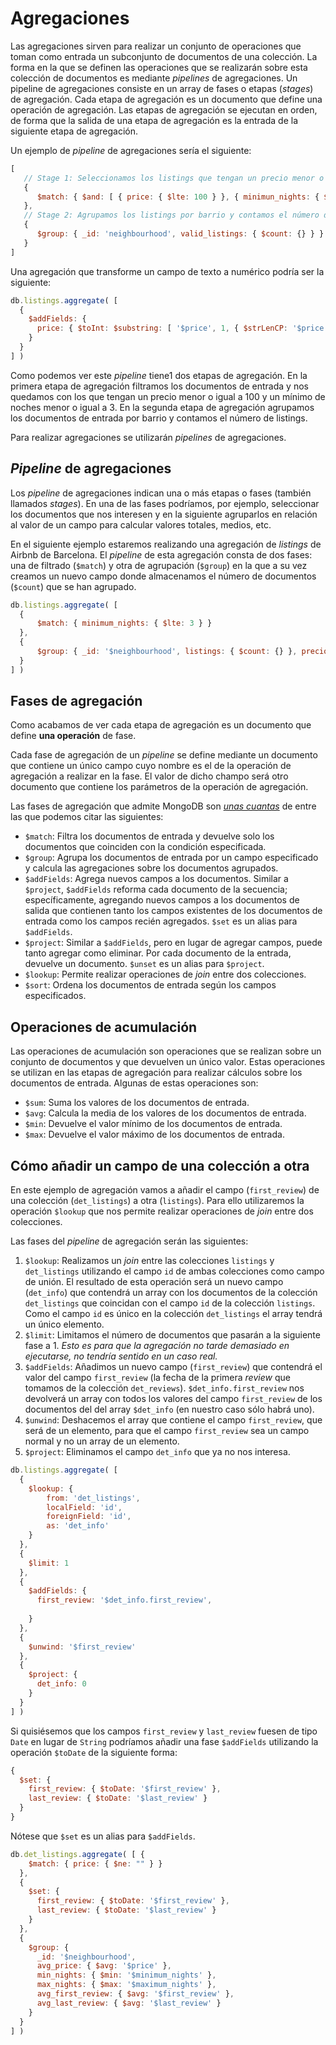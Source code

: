# Agregaciones

Las agregaciones sirven para realizar un conjunto de operaciones que toman como entrada un subconjunto de documentos de una colección. La forma en la que se definen las operaciones que se realizarán sobre esta colección de documentos es mediante *pipelines* de agregaciones. Un pipeline de agregaciones consiste en un array de fases o etapas (*stages*) de agregación. Cada etapa de agregación es un documento que define una operación de agregación. Las etapas de agregación se ejecutan en orden, de forma que la salida de una etapa de agregación es la entrada de la siguiente etapa de agregación.

Un ejemplo de *pipeline* de agregaciones sería el siguiente:

```javascript
[
   // Stage 1: Seleccionamos los listings que tengan un precio menor o igual a 100 y un mínimo de noches menor o igual a 3.
   {
      $match: { $and: [ { price: { $lte: 100 } }, { minimun_nights: { $lte: 3 } } ] }
   },
   // Stage 2: Agrupamos los listings por barrio y contamos el número de listings válidos.
   {
      $group: { _id: 'neighbourhood', valid_listings: { $count: {} } }
   }
]
```

Una agregación que transforme un campo de texto a numérico podría ser la siguiente:

```javascript
db.listings.aggregate( [
  {
    $addFields: {
      price: { $toInt: $substring: [ '$price', 1, { $strLenCP: '$price' } ] }
    }
  }
] )
```

Como podemos ver este *pipeline* tiene1 dos etapas de agregación. En la primera etapa de agregación filtramos los documentos de entrada y nos quedamos con los que tengan un precio menor o igual a 100 y un mínimo de noches menor o igual a 3. En la segunda etapa de agregación agrupamos los documentos de entrada por barrio y contamos el número de listings.

Para realizar agregaciones se utilizarán *pipelines* de agregaciones.

## *Pipeline* de agregaciones

Los *pipeline* de agregaciones indican una o más etapas o fases (también llamados *stages*). En una de las fases podríamos, por ejemplo, seleccionar los documentos que nos interesen y en la siguiente agruparlos en relación al valor de un campo para calcular valores totales, medios, etc.

En el siguiente ejemplo estaremos realizando una agregación de *listings* de Airbnb de Barcelona. El *pipeline* de esta agregación consta de dos fases: una de filtrado (`$match`) y otra de agrupación (`$group`) en la que a su vez creamos un nuevo campo donde almacenamos el número de documentos (`$count`) que se han agrupado.

```javascript
db.listings.aggregate( [
  {
      $match: { minimum_nights: { $lte: 3 } }
  },
  {
      $group: { _id: '$neighbourhood', listings: { $count: {} }, precio_medio: { $avg: '$price' } } 
  }
] )
```

## Fases de agregación

Como acabamos de ver cada etapa de agregación es un documento que define **una operación** de fase.

Cada fase de agregación de un *pipeline* se define mediante un documento que contiene un único campo cuyo nombre es el de la operación de agregación a realizar en la fase. El valor de dicho champo será otro documento que contiene los parámetros de la operación de agregación.

Las fases de agregación que admite MongoDB son [*unas cuantas*](https://www.mongodb.com/docs/manual/reference/operator/aggregation-pipeline/) de entre las que podemos citar las siguientes:

* `$match`: Filtra los documentos de entrada y devuelve solo los documentos que coinciden con la condición especificada.
* `$group`: Agrupa los documentos de entrada por un campo especificado y calcula las agregaciones sobre los documentos agrupados.
* `$addFields`: Agrega nuevos campos a los documentos. Similar a `$project`, `$addFields` reforma cada documento de la secuencia; específicamente, agregando nuevos campos a los documentos de salida que contienen tanto los campos existentes de los documentos de entrada como los campos recién agregados. `$set` es un alias para `$addFields`.
* `$project`: Similar a `$addFields`, pero en lugar de agregar campos, puede tanto agregar como eliminar. Por cada documento de la entrada, devuelve un documento. `$unset` es un alias para `$project`.
* `$lookup`: Permite realizar operaciones de *join* entre dos colecciones.
* `$sort`: Ordena los documentos de entrada según los campos especificados.

## Operaciones de acumulación

Las operaciones de acumulación son operaciones que se realizan sobre un conjunto de documentos y que devuelven un único valor. Estas operaciones se utilizan en las etapas de agregación para realizar cálculos sobre los documentos de entrada. Algunas de estas operaciones son:

* `$sum`: Suma los valores de los documentos de entrada.
* `$avg`: Calcula la media de los valores de los documentos de entrada.
* `$min`: Devuelve el valor mínimo de los documentos de entrada.
* `$max`: Devuelve el valor máximo de los documentos de entrada.

## Cómo añadir un campo de una colección a otra

En este ejemplo de agregación vamos a añadir el campo (`first_review`) de una colección (`det_listings`) a otra (`listings`). Para ello utilizaremos la operación `$lookup` que nos permite realizar operaciones de *join* entre dos colecciones.

Las fases del *pipeline* de agregación serán las siguientes:

1. `$lookup`: Realizamos un *join* entre las colecciones `listings` y `det_listings` utilizando el campo `id` de ambas colecciones como campo de unión. El resultado de esta operación será un nuevo campo (`det_info`) que contendrá un array con los documentos de la colección `det_listings` que coincidan con el campo `id` de la colección `listings`. Como el campo `id` es único en la colección `det_listings` el array tendrá un único elemento.
2. `$limit`: Limitamos el número de documentos que pasarán a la siguiente fase a 1. *Esto es para que la agregación no tarde demasiado en ejecutarse, no tendría sentido en un caso real.*
3. `$addFields`: Añadimos un nuevo campo (`first_review`) que contendrá el valor del campo `first_review` (la fecha de la primera *review* que tomamos de la colección `det_reviews`). `$det_info.first_review` nos devolverá un array con todos los valores del campo `first_review` de los documentos del del array `$det_info` (en nuestro caso sólo habrá uno).
4. `$unwind`: Deshacemos el array que contiene el campo `first_review`, que será de un elemento, para que el campo `first_review` sea un campo normal y no un array de un elemento.
5. `$project`: Eliminamos el campo `det_info` que ya no nos interesa.

```javascript
db.listings.aggregate( [
  {
    $lookup: {
        from: 'det_listings',
        localField: 'id',
        foreignField: 'id',
        as: 'det_info'
    }
  },
  {
    $limit: 1
  },
  {
    $addFields: {
      first_review: '$det_info.first_review',
      
    }
  },
  {
    $unwind: '$first_review'
  },
  {
    $project: {
      det_info: 0
    }
  }
] )
```

Si quisiésemos que los campos `first_review` y `last_review` fuesen de tipo `Date` en lugar de `String` podríamos añadir una fase `$addFields` utilizando la operación `$toDate` de la siguiente forma:

```javascript
{ 
  $set: {
    first_review: { $toDate: '$first_review' },
    last_review: { $toDate: '$last_review' }
  } 
}
```

Nótese que `$set` es un alias para `$addFields`.

```javascript
db.det_listings.aggregate( [ {
    $match: { price: { $ne: "" } } 
  },
  {
    $set: {
      first_review: { $toDate: '$first_review' },
      last_review: { $toDate: '$last_review' }
    }
  },
  {
    $group: {
      _id: '$neighbourhood',
      avg_price: { $avg: '$price' },
      min_nights: { $min: '$minimum_nights' },
      max_nights: { $max: '$maximum_nights' },
      avg_first_review: { $avg: '$first_review' },
      avg_last_review: { $avg: '$last_review' }
    }
  }
] )
```
